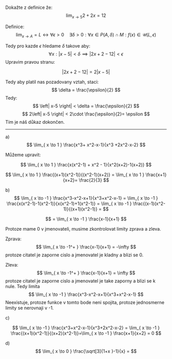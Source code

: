Dokažte z definice že: 
$$
\lim_{ x \to 5 } 2+2x=12 
$$

Definice:
$$
\lim_{ x \to A } = L \leftrightarrow  \forall \epsilon > 0 \quad \exists \delta > 0: \forall x \in P(A,\delta) \cap M:f(x) \in \mathcal{U}(L,\epsilon)
$$

Tedy  pro kazde $\epsilon$ hledame $\delta$ takove aby: 
$$
\forall x: \left| x-5 \right| < \delta \implies \left| 2x+2-12 \right| < \epsilon
$$
Upravim pravou stranu:

$$
\left| 2x+2-12 \right| = 2\left| x-5 \right|
$$

Tedy aby platil nas pozadovany vztah, staci:
$$
\delta = \frac{\epsilon}{2}
$$
Tedy:
$$
\left| x-5 \right| < \delta = \frac{\epsilon}{2}
$$
$$
2\left| x-5 \right| < 2\cdot \frac{\epsilon}{2}= \epsilon
$$
Tím je náš důkaz dokončen.


---
a) 
$$
\lim_{ x \to 1 } \frac{x^3+ x^2-x-1}{x^3 +2x^2-x-2}
$$

Můžeme upravit:

$$
\lim_{ x \to 1 } \frac{x(x^2-1) + x^2 - 1}{x^2(x+2)-1(x+2)} 
$$

$$
\lim_{ x \to 1 } \frac{(x+1)(x^2-1)}{(x^2-1)(x+2)} = \lim_{ x \to 1 } \frac{x+1}{x+2}= \frac{2}{3}
$$

b)
$$
\lim_{ x \to -1 } \frac{x^3-x^2-x+1}{x^3+x^2-x-1} = \lim_{ x \to -1 } \frac{x(x^2-1)-1(x^2-1)}{x(x^2-1)+1(x^2-1)} = \lim_{ x \to -1 } \frac{(x-1)(x^2-1)}{(x+1)(x^2-1)} =
$$

$$
= \lim_{ x \to -1 } \frac{x-1}{x+1}  
$$

Protoze mame 0 v jmenovateli, musime zkontrolovat limity zprava a zleva.

Zprava:
$$
\lim_{ x \to -1^+ } \frac{x-1}{x+1} = -\infty
$$
protoze citatel je zaporne cislo a jmenovatel je kladny a blizi se 0.

Zleva:
$$
\lim_{ x \to -1^+ } \frac{x-1}{x+1} = \infty
$$
protoze citatel je zaporne cislo a jmenovatel je take zaporny a blizi se k nule.
Tedy limita
$$
\lim_{ x \to -1 } \frac{x^3-x^2-x+1}{x^3+x^2-x-1}
$$
Neexistuje, protoze funkce v tomto bode neni spojita, protoze jednosmerne limity se nerovnaji v -1.

c)

$$
\lim_{ x \to -1 } \frac{x^3+x^2-x-1}{x^3+2x^2-x-2} = \lim_{ x \to -1 } \frac{(x+1)(x^2-1)}{(x+2)(x^2-1)}=\lim_{ x \to -1 } \frac{x+1}{x+2} = 0  
$$

d)
$$
\lim_{ x \to 0 } \frac{\sqrt[3]{1+x  }-1}{x}  = 
$$
